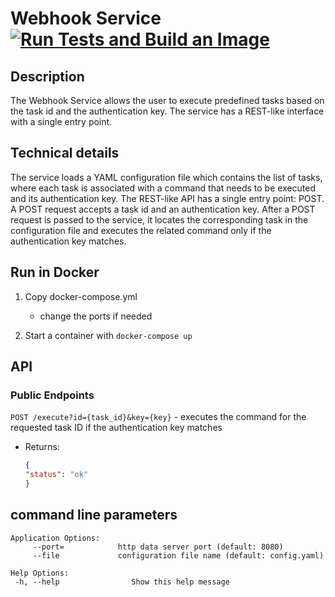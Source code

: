 # Webhook Service [![Run Tests and Build an Image](https://github.com/mrnbort/webhook/actions/workflows/ci.yml/badge.svg)](https://github.com/mrnbort/webhook/actions/workflows/ci.yml)

## Description

The Webhook Service allows the user to execute predefined 
tasks based on the task id and the authentication key. The service 
has a REST-like interface with a single entry point.

## Technical details

The service loads a YAML configuration file which contains the list 
of tasks, where each task is associated with a command
that needs to be executed and its authentication key.
The REST-like API has a single entry point: POST. A POST request 
accepts a task id and an authentication key. After a POST request is
passed to the service, it locates the corresponding task
in the configuration file and executes the related command 
only if the authentication key matches.

## Run in Docker

1. Copy docker-compose.yml

    - change the ports if needed

2. Start a container with `docker-compose up`

## API

### Public Endpoints

`POST /execute?id={task_id}&key={key}` - executes the command 
for the requested task ID if the authentication key matches

- Returns:
    ```json
    {
    "status": "ok" 
    }
    ```

## command line parameters

```
Application Options:
     --port=            http data server port (default: 8080)
     --file             configuration file name (default: config.yaml)
	
Help Options:
 -h, --help                Show this help message
```
